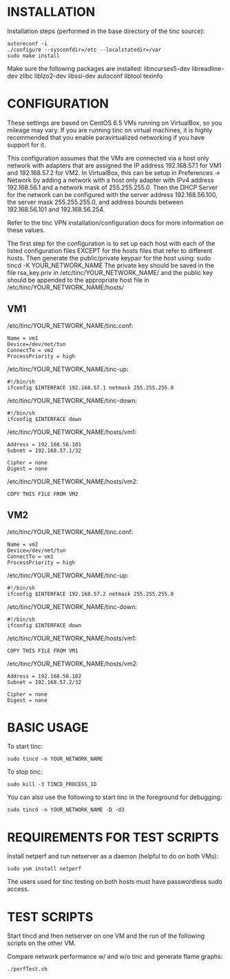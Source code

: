 INSTALLATION
============
Installation steps (performed in the base directory of the tinc source):

    autoreconf -i
    ./configure --sysconfdir=/etc --localstatedir=/var
    sudo make install

Make sure the following packages are installed:
libncurses5-dev libreadline-dev zlibc liblzo2-dev libssl-dev autoconf libtool texinfo

CONFIGURATION
=============
These settings are based on CentOS 6.5 VMs running on VirtualBox, so you mileage
may vary. If you are running tinc on virtual machines, it is highly recommended
that you enable paravirtualized networking if you have support for it.

This configuration assumes that the VMs are connected via a host only network
with adapters that are assigned the IP address 192.168.57.1 for VM1 and
192.168.57.2 for VM2. In VirtualBox, this can be setup in Preferences -> Network
by adding a network with a host only adapter with IPv4 address 192.168.56.1 and
a network mask of 255.255.255.0. Then the DHCP Server for the network can be
configured with the server address 192.168.56.100, the server mask 255.255.255.0,
and address bounds between 192.168.56.101 and 192.168.56.254.


Refer to the tinc VPN installation/configuration docs for more information on
these values.

The first step for the configuration is to set up each host with each of the
listed configuration files EXCEPT for the hosts files that refer to different
hosts. Then generate the public/private keypair for the host using:
    sudo tincd -K YOUR_NETWORK_NAME
The private key should be saved in the file rsa_key.priv in
/etc/tinc/YOUR_NETWORK_NAME/ and the public key should be appended to the
appropriate host file in /etc/tinc/YOUR_NETWORK_NAME/hosts/

VM1
---
/etc/tinc/YOUR_NETWORK_NAME/tinc.conf:

    Name = vm1
    Device=/dev/net/tun
    ConnectTo = vm2
    ProcessPriority = high

/etc/tinc/YOUR_NETWORK_NAME/tinc-up:

    #!/bin/sh
    ifconfig $INTERFACE 192.168.57.1 netmask 255.255.255.0

/etc/tinc/YOUR_NETWORK_NAME/tinc-down:

    #!/bin/sh
    ifconfig $INTERFACE down

/etc/tinc/YOUR_NETWORK_NAME/hosts/vm1:

    Address = 192.168.56.101
    Subnet = 192.168.57.1/32

    Cipher = none
    Digest = none

/etc/tinc/YOUR_NETWORK_NAME/hosts/vm2:

    COPY THIS FILE FROM VM2

VM2
---
/etc/tinc/YOUR_NETWORK_NAME/tinc.conf:

    Name = vm2
    Device=/dev/net/tun
    ConnectTo = vm1
    ProcessPriority = high

/etc/tinc/YOUR_NETWORK_NAME/tinc-up:

    #!/bin/sh
    ifconfig $INTERFACE 192.168.57.2 netmask 255.255.255.0

/etc/tinc/YOUR_NETWORK_NAME/tinc-down:

    #!/bin/sh
    ifconfig $INTERFACE down

/etc/tinc/YOUR_NETWORK_NAME/hosts/vm1:

    COPY THIS FILE FROM VM1

/etc/tinc/YOUR_NETWORK_NAME/hosts/vm2:

    Address = 192.168.56.102
    Subnet = 192.168.57.2/32

    Cipher = none
    Digest = none

BASIC USAGE
===========
To start tinc:

    sudo tincd -n YOUR_NETWORK_NAME

To stop tinc:

    sudo kill -3 TINCD_PROCESS_ID

You can also use the following to start tinc in the foreground for debugging:

    sudo tincd -n YOUR_NETWORK_NAME -D -d3

REQUIREMENTS FOR TEST SCRIPTS
=============================
Install netperf and run netserver as a daemon (helpful to do on both VMs):

    sudo yum install netperf

The users used for tinc testing on both hosts must have passwordless sudo access.

TEST SCRIPTS
============
Start tincd and then netserver on one VM and the run of the following scripts on
the other VM.

Compare network performance w/ and w/o tinc and generate flame graphs:

    ./perfTest.sh

